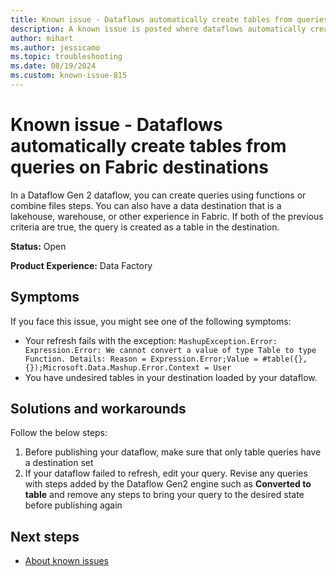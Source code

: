 ```yaml
---
title: Known issue - Dataflows automatically create tables from queries on Fabric destinations
description: A known issue is posted where dataflows automatically create tables from queries on Fabric destinations.
author: mihart
ms.author: jessicamo
ms.topic: troubleshooting  
ms.date: 08/19/2024
ms.custom: known-issue-815
---
```


# Known issue - Dataflows automatically create tables from queries on Fabric destinations

In a Dataflow Gen 2 dataflow, you can create queries using functions or combine files steps. You can also have a data destination that is a lakehouse, warehouse, or other experience in Fabric. If both of the previous criteria are true, the query is created as a table in the destination.

**Status:** Open

**Product Experience:** Data Factory

## Symptoms

If you face this issue, you might see one of the following symptoms:

- Your refresh fails with the exception: `MashupException.Error: Expression.Error: We cannot convert a value of type Table to type Function. Details: Reason = Expression.Error;Value = #table({}, {});Microsoft.Data.Mashup.Error.Context = User`
- You have undesired tables in your destination loaded by your dataflow.

## Solutions and workarounds

Follow the below steps:

1. Before publishing your dataflow, make sure that only table queries have a destination set
1. If your dataflow failed to refresh, edit your query. Revise any queries with steps added by the Dataflow Gen2 engine such as **Converted to table** and remove any steps to bring your query to the desired state before publishing again

## Next steps

- [About known issues](https://support.fabric.microsoft.com/known-issues)
